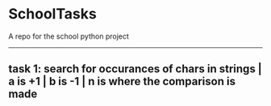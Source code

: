 # SchoolTasks
A  repo for the school python project

---------------------------------------------
task 1: search for occurances of chars in strings
| a is +1
| b is -1
| n is where the comparison is made
---------------------------------------------

